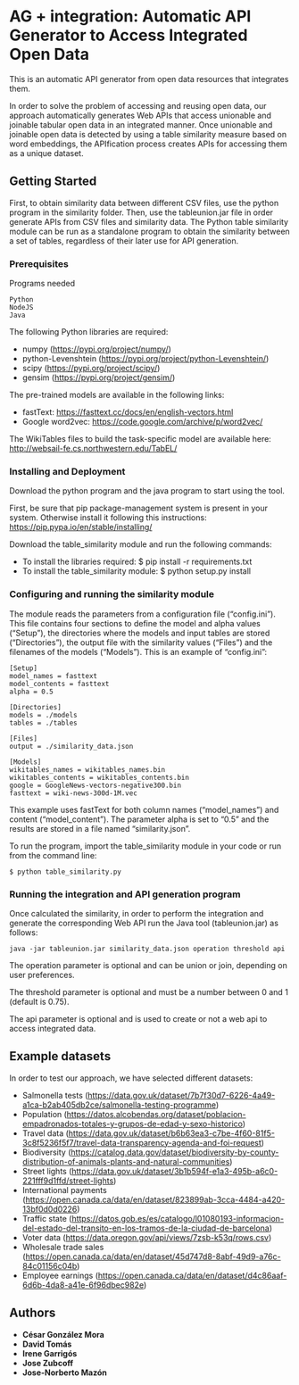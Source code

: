 # AG + integration: Automatic API Generator to Access Integrated Open Data

This is an automatic API generator from open data resources that integrates them.

In order to solve the problem of accessing and reusing open data, our approach automatically generates Web APIs that access unionable and joinable tabular open data in an integrated manner. Once unionable and joinable open data is detected by using a table similarity measure based on word embeddings, the APIfication process creates APIs for accessing them as a unique dataset.

## Getting Started

First, to obtain similarity data between different CSV files, use the python program in the similarity folder. Then, use the tableunion.jar file in order generate APIs from CSV files and similarity data. The Python table similarity module can be run as a standalone program to obtain the similarity between a set of tables, regardless of their later use for API generation.


### Prerequisites

Programs needed

```
Python
NodeJS
Java
```

The following Python libraries are required:
- numpy (https://pypi.org/project/numpy/)
- python-Levenshtein (https://pypi.org/project/python-Levenshtein/)
- scipy (https://pypi.org/project/scipy/)
- gensim (https://pypi.org/project/gensim/)

The pre-trained models are available in the following links:
- fastText: https://fasttext.cc/docs/en/english-vectors.html
- Google word2vec: https://code.google.com/archive/p/word2vec/

The WikiTables files to build the task-specific model are available here: http://websail-fe.cs.northwestern.edu/TabEL/

### Installing and Deployment

Download the python program and the java program to start using the tool. 

First, be sure that pip package-management system is present in your system. Otherwise install it following this instructions: https://pip.pypa.io/en/stable/installing/

Download the table_similarity module and run the following commands:
- To install the libraries required: $ pip install -r requirements.txt
- To install the table_similarity module: $ python setup.py install

### Configuring and running the similarity module

The module reads the parameters from a configuration file (“config.ini”). This file contains four sections to define the model and alpha values (“Setup”), the directories where the models and input tables are stored (“Directories”), the output file with the similarity values (“Files”) and the filenames of the models (“Models”). This is an example of “config.ini”:

```
[Setup] 
model_names = fasttext
model_contents = fasttext
alpha = 0.5

[Directories]
models = ./models
tables = ./tables

[Files]
output = ./similarity_data.json

[Models]
wikitables_names = wikitables_names.bin
wikitables_contents = wikitables_contents.bin
google = GoogleNews-vectors-negative300.bin
fasttext = wiki-news-300d-1M.vec
```

This example uses fastText for both column names (“model_names”) and content (“model_content”). The parameter alpha is set to “0.5” and the results are stored in a file named “similarity.json”.

To run the program, import the table_similarity module in your code or run from the command line:
```
$ python table_similarity.py
```

### Running the integration and API generation program

Once calculated the similarity, in order to perform the integration and generate the corresponding Web API run the Java tool (tableunion.jar) as follows:
```
java -jar tableunion.jar similarity_data.json operation threshold api
```

The operation parameter is optional and can be union or join, depending on user preferences.

The threshold parameter is optional and must be a number between 0 and 1 (default is 0.75).

The api parameter is optional and is used to create or not a web api to access integrated data.


## Example datasets

In order to test our approach, we have selected different datasets:

- Salmonella tests (https://data.gov.uk/dataset/7b7f30d7-6226-4a49-a1ca-b2ab405db2ce/salmonella-testing-programme)
- Population (https://datos.alcobendas.org/dataset/poblacion-empadronados-totales-y-grupos-de-edad-y-sexo-historico)
- Travel data (https://data.gov.uk/dataset/b6b63ea3-c7be-4f60-81f5-3c8f5236f5f7/travel-data-transparency-agenda-and-foi-request)
- Biodiversity (https://catalog.data.gov/dataset/biodiversity-by-county-distribution-of-animals-plants-and-natural-communities)
- Street lights (https://data.gov.uk/dataset/3b1b594f-e1a3-495b-a6c0-221fff9d1ffd/street-lights)
- International payments (https://open.canada.ca/data/en/dataset/823899ab-3cca-4484-a420-13bf0d0d0226)
- Traffic state (https://datos.gob.es/es/catalogo/l01080193-informacion-del-estado-del-transito-en-los-tramos-de-la-ciudad-de-barcelona)
- Voter data (https://data.oregon.gov/api/views/7zsb-k53q/rows.csv)
- Wholesale trade sales (https://open.canada.ca/data/en/dataset/45d747d8-8abf-49d9-a76c-84c01156c04b)
- Employee earnings (https://open.canada.ca/data/en/dataset/d4c86aaf-6d6b-4da8-a41e-6f96dbec982e)


## Authors

* **César González Mora** 
* **David Tomás** 
* **Irene Garrigós** 
* **Jose Zubcoff** 
* **Jose-Norberto Mazón** 
